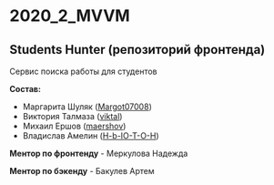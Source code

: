 # 2020_2_MVVM

## Students Hunter (репозиторий фронтенда)

Сервис поиска работы для студентов

**Состав:**

* Маргарита Шуляк ([Margot07008](https://github.com/Margot07008))
* Виктория Талмаза ([viktal](https://github.com/viktal/))
* Михаил Ершов ([maershov](https://github.com/maershov))
* Владислав Амелин ([H-b-IO-T-O-H](https://github.com/H-b-IO-T-O-H))

**Ментор по фронтенду** - Меркулова Надежда

**Ментор по бэкенду** - Бакулев Артем
